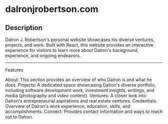 # dalronjrobertson.com

## Description

Dalron J. Robertson's personal website showcases his diverse ventures, projects, and work. Built with React, this website provides an interactive experience for visitors to learn more about Dalron's background, experience, and ongoing endeavors.

---

Features

About: This section provides an overview of who Dalron is and what he does.
Projects: A dedicated space showcasing Dalron's diverse portfolio, including software development work, investment insights, writings, and media (photography and video content).
Ventures: A closer look into Dalron's entrepreneurial aspirations and real estate ventures.
Credentials: Overview of Dalron's work experience, education, skills, and accomplishments.
Connect: Provides contact information and ways to reach out to Dalron.
